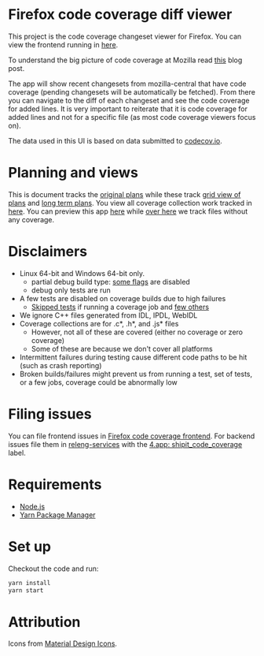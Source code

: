 # Firefox code coverage diff viewer
This project is the code coverage changeset viewer for Firefox. You can view the frontend running in [here](https://firefox-code-coverage.herokuapp.com).

To understand the big picture of code coverage at Mozilla read [this](https://marco-c.github.io/2017/07/28/code-coverage-architecture.html) blog post.

The app will show recent changesets from mozilla-central that have code coverage (pending changesets will be automatically be fetched).
From there you can navigate to the diff of each changeset
and see the code coverage for added lines. It is very important to reiterate that it is code coverage for added lines and not for a specific file (as most code coverage viewers focus on).

The data used in this UI is based on data submitted to
[codecov.io](https://codecov.io/gh/mozilla/gecko-dev/commits).

# Planning and views
This is document tracks the
[original plans](https://docs.google.com/document/d/1dOWi18qrudwaOThNAYoCMS3e9LzhxGUiMLLrQ_WVR9w/edit#heading=h.rj6a3f39527l) while these track
[grid view of plans](https://docs.google.com/spreadsheets/d/1fDJH081xukK1QSZTsT63MqFFAqH0WgnO1Y5NjkwAVck/edit#gid=0) and
[long term plans](https://docs.google.com/document/d/1VMhwtoMJmYFbWQ5EF-O6ZJq6_0LprAPd94sFgSh5lJQ/edit#heading=h.p59ulsfjj6x2).
You view all coverage collection work tracked in
[here](https://bugzilla.mozilla.org/showdependencytree.cgi?id=1278393&hide_resolved=1).
You can preview this app
[here](https://firefox-code-coverage.herokuapp.com/)
while
[over here](https://marco-c.github.io/code-coverage-reports/)
we track files without any coverage.

# Disclaimers

- Linux 64-bit and Windows 64-bit only.
  - partial debug build type: [some flags](http://searchfox.org/mozilla-central/source/browser/config/mozconfigs/linux64/code-coverage) are disabled
  - debug only tests are run
- A few tests are disabled on coverage builds due to high failures
  - [Skipped tests](http://searchfox.org/mozilla-central/search?q=skip-if+%3D+.*cov.*&case=false&regexp=true&path=*.ini) if running a coverage job and [few others](http://searchfox.org/mozilla-central/search?q=ccov.*%5C%5B&case=false&regexp=true&path=taskcluster%2Fci%2F*%2F*.yml)
- We ignore C++ files generated from IDL, IPDL, WebIDL
- Coverage collections are for .c*, .h*, and .js* files
  - However, not all of these are covered (either no coverage or zero coverage)
  - Some of these are because we don't cover all platforms
- Intermittent failures during testing cause different code paths to be hit (such as crash reporting)
- Broken builds/failures might prevent us from running a test, set of tests, or a few jobs, coverage could be abnormally low

# Filing issues
You can file frontend issues in [Firefox code coverage frontend](https://github.com/mozilla/firefox-code-coverage-frontend/issues).
For backend issues file them in [releng-services](https://github.com/mozilla-releng/services) with the
[4.app: shipit_code_coverage](https://github.com/mozilla-releng/services/issues?q=is%3Aissue+is%3Aopen+label%3A%224.app%3A+shipit_code_coverage%22) label.

# Requirements

* [Node.js](https://nodejs.org)
* [Yarn Package Manager](https://yarnpkg.com/en/docs/install)

# Set up
Checkout the code and run:

```bash
yarn install
yarn start
```

# Attribution
Icons from [Material Design Icons](https://material.io/tools/icons/?style=baseline).
